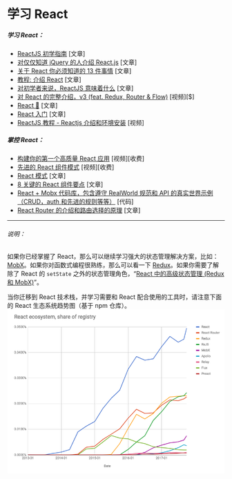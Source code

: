 # 学习 React

##### 学习 React：

* [ReactJS 初学指南](https://egghead.io/courses/the-beginner-s-guide-to-reactjs) [文章]
* [对仅仅知道 jQuery 的人介绍 React.js](http://chibicode.com/react-js-introduction-for-people-who-know-just-enough-jquery-to-get-by/) [文章]
* [关于 React 你必须知道的 13 件事情](http://aimforsimplicity.com/post/13-things-you-need-to-know-about-react/) [文章]
* [教程: 介绍 React](https://facebook.github.io/react/tutorial/tutorial.html) [文章]
* [对初学者来说，ReactJS 意味着什么](http://blog.andrewray.me/reactjs-for-stupid-people/) [文章]
* [对 React 的完整介绍，v3 (feat. Redux, Router & Flow)](https://frontendmasters.com/courses/react/) [视频][$]
* [React 🎄](https://react.holiday/) [文章]
* [React 入门](https://www.reactenlightenment.com/) [文章]
* [ReactJS 教程 - Reactjs 介绍和环境安装](https://www.youtube.com/watch?v=MhkGQAoc7bc&t=6s) [视频]

##### 掌控 React：

* [构建你的第一个高质量 React 应用](https://egghead.io/courses/build-your-first-production-quality-react-app) [视频][收费]
* [先进的 React 组件模式](https://egghead.io/courses/advanced-react-component-patterns) [视频][收费]
* [React 模式](https://reactpatterns.com/) [文章]
* [8 关键的 React 组件要点](https://medium.freecodecamp.org/8-key-react-component-decisions-cc965db11594) [文章]
* [React + Mobx 代码库，包含遵守 RealWorld 规范和 API 的真实世界示例（CRUD，auth 和先进的规则等等）](https://github.com/gothinkster/react-mobx-realworld-example-app) [代码]
* [React Router 的介绍和路由选择的原理](https://medium.freecodecamp.org/react-router-v4-philosophy-and-introduction-730fd4fff9bc) [文章]

***

###### 说明：

如果你已经掌握了 React，那么可以继续学习强大的状态管理解决方案，比如：[MobX](https://mobx.js.org/)。如果你对函数式编程很熟练，那么可以看一下 [Redux](https://redux.js.org/)。如果你需要了解除了 React 的 `setState` 之外的状态管理角色，“[React 中的高级状态管理 (Redux 和 MobX)](https://frontendmasters.com/courses/react-state/)”。

当你迁移到 React 技术栈，并学习需要和 React 配合使用的工具时，请注意下面的 React 生态系统趋势图（基于 npm 仓库）。
![](../images/reacteco.png "https://www.npmjs.com/npm/the-state-of-javascript-frameworks-2017-part-2-the-react-ecosystem")





























